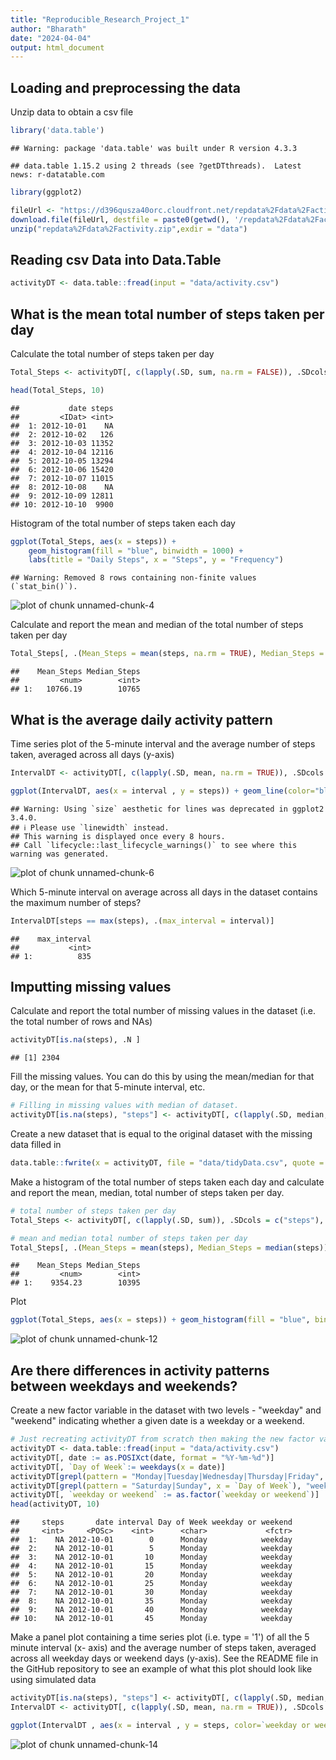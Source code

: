 ```yaml
---
title: "Reproducible_Research_Project_1"
author: "Bharath"
date: "2024-04-04"
output: html_document
---
```


## Loading and preprocessing the data 
Unzip data to obtain a csv file 

```r
library('data.table')
```

```
## Warning: package 'data.table' was built under R version 4.3.3
```

```
## data.table 1.15.2 using 2 threads (see ?getDTthreads).  Latest news: r-datatable.com
```

```r
library(ggplot2)

fileUrl <- "https://d396qusza40orc.cloudfront.net/repdata%2Fdata%2Factivity.zip"
download.file(fileUrl, destfile = paste0(getwd(), '/repdata%2Fdata%2Factivity.zip'), method = "curl")
unzip("repdata%2Fdata%2Factivity.zip",exdir = "data")
```

## Reading csv Data into Data.Table 

```r
activityDT <- data.table::fread(input = "data/activity.csv")
```

## What is the mean total number of steps taken per day 
 Calculate the total number of steps taken per day 

```r
Total_Steps <- activityDT[, c(lapply(.SD, sum, na.rm = FALSE)), .SDcols = c("steps"), by = .(date)] 

head(Total_Steps, 10)
```

```
##           date steps
##         <IDat> <int>
##  1: 2012-10-01    NA
##  2: 2012-10-02   126
##  3: 2012-10-03 11352
##  4: 2012-10-04 12116
##  5: 2012-10-05 13294
##  6: 2012-10-06 15420
##  7: 2012-10-07 11015
##  8: 2012-10-08    NA
##  9: 2012-10-09 12811
## 10: 2012-10-10  9900
```

Histogram of the total number of steps taken each day 

```r
ggplot(Total_Steps, aes(x = steps)) +
    geom_histogram(fill = "blue", binwidth = 1000) +
    labs(title = "Daily Steps", x = "Steps", y = "Frequency")
```

```
## Warning: Removed 8 rows containing non-finite values (`stat_bin()`).
```

![plot of chunk unnamed-chunk-4](figure/unnamed-chunk-4-1.png)


Calculate and report the mean and median of the total number of steps taken per day 

```r
Total_Steps[, .(Mean_Steps = mean(steps, na.rm = TRUE), Median_Steps = median(steps, na.rm = TRUE))]
```

```
##    Mean_Steps Median_Steps
##         <num>        <int>
## 1:   10766.19        10765
```

## What is the average daily activity pattern 
Time series plot of the 5-minute interval and the average number of steps taken, averaged across all days (y-axis) 

```r
IntervalDT <- activityDT[, c(lapply(.SD, mean, na.rm = TRUE)), .SDcols = c("steps"), by = .(interval)] 

ggplot(IntervalDT, aes(x = interval , y = steps)) + geom_line(color="blue", size=1) + labs(title = "Avg. Daily Steps", x = "Interval", y = "Avg. Steps per day")
```

```
## Warning: Using `size` aesthetic for lines was deprecated in ggplot2 3.4.0.
## ℹ Please use `linewidth` instead.
## This warning is displayed once every 8 hours.
## Call `lifecycle::last_lifecycle_warnings()` to see where this warning was generated.
```

![plot of chunk unnamed-chunk-6](figure/unnamed-chunk-6-1.png)

Which 5-minute interval on average across all days in the dataset contains the maximum number of steps?


```r
IntervalDT[steps == max(steps), .(max_interval = interval)]
```

```
##    max_interval
##           <int>
## 1:          835
```

## Imputting missing values 
Calculate and report the total number of missing values in the dataset (i.e. the total number of rows and NAs) 

```r
activityDT[is.na(steps), .N ]
```

```
## [1] 2304
```
Fill the missing values. You can do this by using the mean/median for that day, or the mean for that 5-minute interval, etc. 

```r
# Filling in missing values with median of dataset. 
activityDT[is.na(steps), "steps"] <- activityDT[, c(lapply(.SD, median, na.rm = TRUE)), .SDcols = c("steps")]
```
Create a new dataset that is equal to the original dataset with the missing data filled in 

```r
data.table::fwrite(x = activityDT, file = "data/tidyData.csv", quote = FALSE)
```
Make a histogram of the total number of steps taken each day and calculate and report the mean, median, total number of steps taken per day. 

```r
# total number of steps taken per day
Total_Steps <- activityDT[, c(lapply(.SD, sum)), .SDcols = c("steps"), by = .(date)] 

# mean and median total number of steps taken per day
Total_Steps[, .(Mean_Steps = mean(steps), Median_Steps = median(steps))]
```

```
##    Mean_Steps Median_Steps
##         <num>        <int>
## 1:    9354.23        10395
```

Plot 

```r
ggplot(Total_Steps, aes(x = steps)) + geom_histogram(fill = "blue", binwidth = 1000) + labs(title = "Daily Steps", x = "Steps", y = "Frequency")
```

![plot of chunk unnamed-chunk-12](figure/unnamed-chunk-12-1.png)

## Are there differences in activity patterns between weekdays and weekends? 
Create a new factor variable in the dataset with two levels - "weekday" and "weekend" indicating whether a given date is a weekday or a weekend. 

```r
# Just recreating activityDT from scratch then making the new factor variable. (No need to, just want to be clear on what the entire process is.) 
activityDT <- data.table::fread(input = "data/activity.csv")
activityDT[, date := as.POSIXct(date, format = "%Y-%m-%d")]
activityDT[, `Day of Week`:= weekdays(x = date)]
activityDT[grepl(pattern = "Monday|Tuesday|Wednesday|Thursday|Friday", x = `Day of Week`), "weekday or weekend"] <- "weekday"
activityDT[grepl(pattern = "Saturday|Sunday", x = `Day of Week`), "weekday or weekend"] <- "weekend"
activityDT[, `weekday or weekend` := as.factor(`weekday or weekend`)]
head(activityDT, 10)
```

```
##     steps       date interval Day of Week weekday or weekend
##     <int>     <POSc>    <int>      <char>             <fctr>
##  1:    NA 2012-10-01        0      Monday            weekday
##  2:    NA 2012-10-01        5      Monday            weekday
##  3:    NA 2012-10-01       10      Monday            weekday
##  4:    NA 2012-10-01       15      Monday            weekday
##  5:    NA 2012-10-01       20      Monday            weekday
##  6:    NA 2012-10-01       25      Monday            weekday
##  7:    NA 2012-10-01       30      Monday            weekday
##  8:    NA 2012-10-01       35      Monday            weekday
##  9:    NA 2012-10-01       40      Monday            weekday
## 10:    NA 2012-10-01       45      Monday            weekday
```

Make a panel plot containing a time series plot (i.e. type = '1') of all the 5 minute interval (x- axis) and the average number of steps taken, averaged across all weekday days or weekend days (y-axis). See the README file in the GitHub repository to see an example of what this plot should look like using simulated data

```r
activityDT[is.na(steps), "steps"] <- activityDT[, c(lapply(.SD, median, na.rm = TRUE)), .SDcols = c("steps")]
IntervalDT <- activityDT[, c(lapply(.SD, mean, na.rm = TRUE)), .SDcols = c("steps"), by = .(interval, `weekday or weekend`)] 

ggplot(IntervalDT , aes(x = interval , y = steps, color=`weekday or weekend`)) + geom_line() + labs(title = "Avg. Daily Steps by Weektype", x = "Interval", y = "No. of Steps") + facet_wrap(~`weekday or weekend` , ncol = 1, nrow=2)
```

![plot of chunk unnamed-chunk-14](figure/unnamed-chunk-14-1.png)































